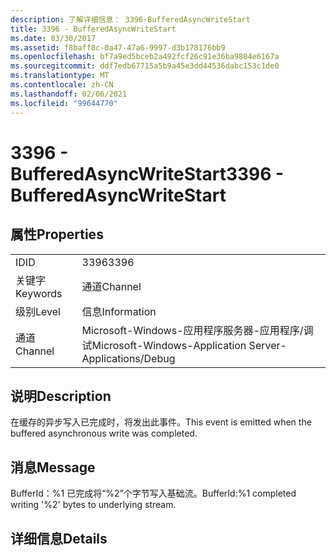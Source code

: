 ```yaml
---
description: 了解详细信息： 3396-BufferedAsyncWriteStart
title: 3396 - BufferedAsyncWriteStart
ms.date: 03/30/2017
ms.assetid: f8baff8c-0a47-47a6-9997-d3b178176bb9
ms.openlocfilehash: bf7a9ed5bceb2a492fcf26c91e36ba9804e6167a
ms.sourcegitcommit: ddf7edb67715a5b9a45e3dd44536dabc153c1de0
ms.translationtype: MT
ms.contentlocale: zh-CN
ms.lasthandoff: 02/06/2021
ms.locfileid: "99644770"
---
```

# <a name="3396---bufferedasyncwritestart"></a><span data-ttu-id="2aa0e-103">3396 - BufferedAsyncWriteStart</span><span class="sxs-lookup"><span data-stu-id="2aa0e-103">3396 - BufferedAsyncWriteStart</span></span>

## <a name="properties"></a><span data-ttu-id="2aa0e-104">属性</span><span class="sxs-lookup"><span data-stu-id="2aa0e-104">Properties</span></span>  
  
|||  
|-|-|  
|<span data-ttu-id="2aa0e-105">ID</span><span class="sxs-lookup"><span data-stu-id="2aa0e-105">ID</span></span>|<span data-ttu-id="2aa0e-106">3396</span><span class="sxs-lookup"><span data-stu-id="2aa0e-106">3396</span></span>|  
|<span data-ttu-id="2aa0e-107">关键字</span><span class="sxs-lookup"><span data-stu-id="2aa0e-107">Keywords</span></span>|<span data-ttu-id="2aa0e-108">通道</span><span class="sxs-lookup"><span data-stu-id="2aa0e-108">Channel</span></span>|  
|<span data-ttu-id="2aa0e-109">级别</span><span class="sxs-lookup"><span data-stu-id="2aa0e-109">Level</span></span>|<span data-ttu-id="2aa0e-110">信息</span><span class="sxs-lookup"><span data-stu-id="2aa0e-110">Information</span></span>|  
|<span data-ttu-id="2aa0e-111">通道</span><span class="sxs-lookup"><span data-stu-id="2aa0e-111">Channel</span></span>|<span data-ttu-id="2aa0e-112">Microsoft-Windows-应用程序服务器-应用程序/调试</span><span class="sxs-lookup"><span data-stu-id="2aa0e-112">Microsoft-Windows-Application Server-Applications/Debug</span></span>|  
  
## <a name="description"></a><span data-ttu-id="2aa0e-113">说明</span><span class="sxs-lookup"><span data-stu-id="2aa0e-113">Description</span></span>  

 <span data-ttu-id="2aa0e-114">在缓存的异步写入已完成时，将发出此事件。</span><span class="sxs-lookup"><span data-stu-id="2aa0e-114">This event is emitted when the buffered asynchronous write was completed.</span></span>  
  
## <a name="message"></a><span data-ttu-id="2aa0e-115">消息</span><span class="sxs-lookup"><span data-stu-id="2aa0e-115">Message</span></span>  

 <span data-ttu-id="2aa0e-116">BufferId：%1 已完成将“%2”个字节写入基础流。</span><span class="sxs-lookup"><span data-stu-id="2aa0e-116">BufferId:%1 completed writing '%2' bytes to underlying stream.</span></span>  
  
## <a name="details"></a><span data-ttu-id="2aa0e-117">详细信息</span><span class="sxs-lookup"><span data-stu-id="2aa0e-117">Details</span></span>
